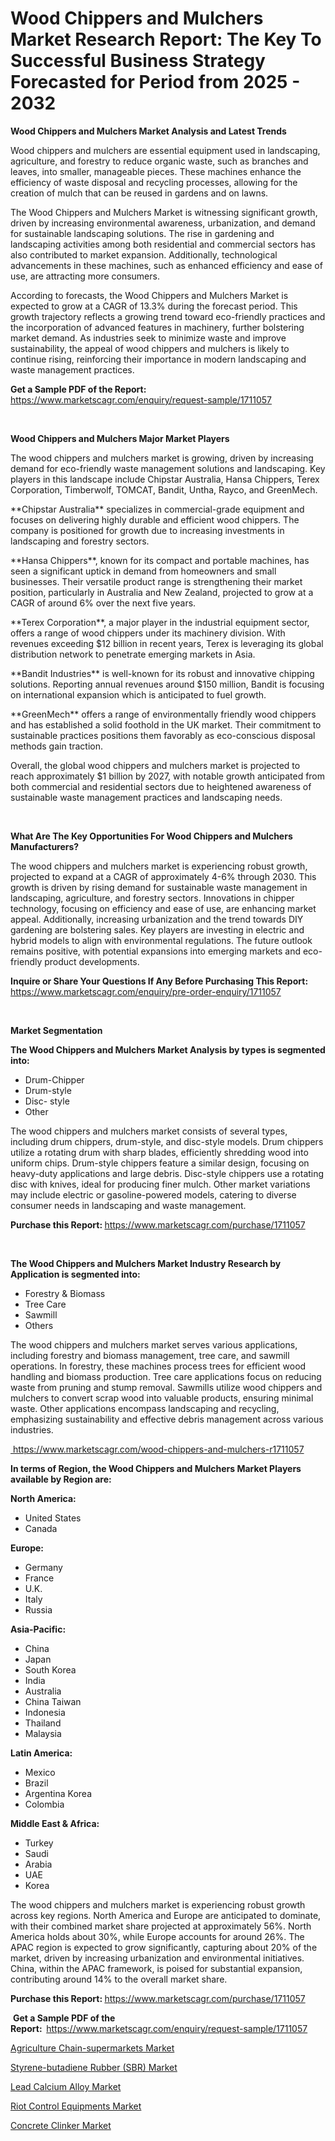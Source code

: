 <p><h1>Wood Chippers and Mulchers Market Research Report: The Key To Successful Business Strategy Forecasted for Period from 2025 - 2032</h1></p><p><strong>Wood Chippers and Mulchers Market Analysis and Latest Trends</strong></p>
<p><p>Wood chippers and mulchers are essential equipment used in landscaping, agriculture, and forestry to reduce organic waste, such as branches and leaves, into smaller, manageable pieces. These machines enhance the efficiency of waste disposal and recycling processes, allowing for the creation of mulch that can be reused in gardens and on lawns. </p><p>The Wood Chippers and Mulchers Market is witnessing significant growth, driven by increasing environmental awareness, urbanization, and demand for sustainable landscaping solutions. The rise in gardening and landscaping activities among both residential and commercial sectors has also contributed to market expansion. Additionally, technological advancements in these machines, such as enhanced efficiency and ease of use, are attracting more consumers.</p><p>According to forecasts, the Wood Chippers and Mulchers Market is expected to grow at a CAGR of 13.3% during the forecast period. This growth trajectory reflects a growing trend toward eco-friendly practices and the incorporation of advanced features in machinery, further bolstering market demand. As industries seek to minimize waste and improve sustainability, the appeal of wood chippers and mulchers is likely to continue rising, reinforcing their importance in modern landscaping and waste management practices.</p></p>
<p><strong>Get a Sample PDF of the Report:&nbsp;</strong> <a href="https://www.marketscagr.com/enquiry/request-sample/1711057?utm_campaign=2114&utm_medium=2&utm_source=Github&utm_content=ia&utm_term=27032025&utm_id=wood-chippers-and-mulchers">https://www.marketscagr.com/enquiry/request-sample/1711057</a></p>
<p>&nbsp;</p>
<p><strong>Wood Chippers and Mulchers Major Market Players</strong></p>
<p><p>The wood chippers and mulchers market is growing, driven by increasing demand for eco-friendly waste management solutions and landscaping. Key players in this landscape include Chipstar Australia, Hansa Chippers, Terex Corporation, Timberwolf, TOMCAT, Bandit, Untha, Rayco, and GreenMech.</p><p>**Chipstar Australia** specializes in commercial-grade equipment and focuses on delivering highly durable and efficient wood chippers. The company is positioned for growth due to increasing investments in landscaping and forestry sectors. </p><p>**Hansa Chippers**, known for its compact and portable machines, has seen a significant uptick in demand from homeowners and small businesses. Their versatile product range is strengthening their market position, particularly in Australia and New Zealand, projected to grow at a CAGR of around 6% over the next five years.</p><p>**Terex Corporation**, a major player in the industrial equipment sector, offers a range of wood chippers under its machinery division. With revenues exceeding $12 billion in recent years, Terex is leveraging its global distribution network to penetrate emerging markets in Asia.</p><p>**Bandit Industries** is well-known for its robust and innovative chipping solutions. Reporting annual revenues around $150 million, Bandit is focusing on international expansion which is anticipated to fuel growth.</p><p>**GreenMech** offers a range of environmentally friendly wood chippers and has established a solid foothold in the UK market. Their commitment to sustainable practices positions them favorably as eco-conscious disposal methods gain traction.</p><p>Overall, the global wood chippers and mulchers market is projected to reach approximately $1 billion by 2027, with notable growth anticipated from both commercial and residential sectors due to heightened awareness of sustainable waste management practices and landscaping needs.</p></p>
<p>&nbsp;</p>
<p><strong>What Are The Key Opportunities For Wood Chippers and Mulchers Manufacturers?</strong></p>
<p><p>The wood chippers and mulchers market is experiencing robust growth, projected to expand at a CAGR of approximately 4-6% through 2030. This growth is driven by rising demand for sustainable waste management in landscaping, agriculture, and forestry sectors. Innovations in chipper technology, focusing on efficiency and ease of use, are enhancing market appeal. Additionally, increasing urbanization and the trend towards DIY gardening are bolstering sales. Key players are investing in electric and hybrid models to align with environmental regulations. The future outlook remains positive, with potential expansions into emerging markets and eco-friendly product developments.</p></p>
<p><strong>Inquire or Share Your Questions If Any Before Purchasing This Report:</strong> <a href="https://www.marketscagr.com/enquiry/pre-order-enquiry/1711057?utm_campaign=2114&utm_medium=2&utm_source=Github&utm_content=ia&utm_term=27032025&utm_id=wood-chippers-and-mulchers">https://www.marketscagr.com/enquiry/pre-order-enquiry/1711057</a></p>
<p>&nbsp;</p>
<p><strong>Market Segmentation</strong></p>
<p><strong>The Wood Chippers and Mulchers Market Analysis by types is segmented into:</strong></p>
<p><ul><li>Drum-Chipper</li><li>Drum-style</li><li>Disc- style</li><li>Other</li></ul></p>
<p><p>The wood chippers and mulchers market consists of several types, including drum chippers, drum-style, and disc-style models. Drum chippers utilize a rotating drum with sharp blades, efficiently shredding wood into uniform chips. Drum-style chippers feature a similar design, focusing on heavy-duty applications and large debris. Disc-style chippers use a rotating disc with knives, ideal for producing finer mulch. Other market variations may include electric or gasoline-powered models, catering to diverse consumer needs in landscaping and waste management.</p></p>
<p><strong>Purchase this Report:&nbsp;</strong><a href="https://www.marketscagr.com/purchase/1711057?utm_campaign=2114&utm_medium=2&utm_source=Github&utm_content=ia&utm_term=27032025&utm_id=wood-chippers-and-mulchers">https://www.marketscagr.com/purchase/1711057</a></p>
<p>&nbsp;</p>
<p><strong>The Wood Chippers and Mulchers Market Industry Research by Application is segmented into:</strong></p>
<p><ul><li>Forestry & Biomass</li><li>Tree Care</li><li>Sawmill</li><li>Others</li></ul></p>
<p><p>The wood chippers and mulchers market serves various applications, including forestry and biomass management, tree care, and sawmill operations. In forestry, these machines process trees for efficient wood handling and biomass production. Tree care applications focus on reducing waste from pruning and stump removal. Sawmills utilize wood chippers and mulchers to convert scrap wood into valuable products, ensuring minimal waste. Other applications encompass landscaping and recycling, emphasizing sustainability and effective debris management across various industries.</p></p>
<p><a href="https://www.marketscagr.com/wood-chippers-and-mulchers-r1711057?utm_campaign=2114&utm_medium=2&utm_source=Github&utm_content=ia&utm_term=27032025&utm_id=wood-chippers-and-mulchers">&nbsp;https://www.marketscagr.com/wood-chippers-and-mulchers-r1711057</a></p>
<p><strong>In terms of Region, the Wood Chippers and Mulchers Market Players available by Region are:</strong></p>
<p>
    <p> <strong> North America: </strong>
        <ul>
            <li>United States</li>
            <li>Canada</li>
        </ul>
        </p> 
    <p> <strong> Europe: </strong>
        <ul>
            <li>Germany</li>
            <li>France</li>
            <li>U.K.</li>
            <li>Italy</li>
            <li>Russia</li>
        </ul>
        </p> 
    <p> <strong> Asia-Pacific: </strong>
        <ul>
            <li>China</li>
            <li>Japan</li>
            <li>South Korea</li>
            <li>India</li>
            <li>Australia</li>
            <li>China Taiwan</li>
            <li>Indonesia</li>
            <li>Thailand</li>
            <li>Malaysia</li>
        </ul>
        </p> 
    <p> <strong> Latin America: </strong>
        <ul>
            <li>Mexico</li>
            <li>Brazil</li>
            <li>Argentina Korea</li>
            <li>Colombia</li>
        </ul>
        </p> 
    <p> <strong> Middle East & Africa: </strong>
        <ul>
            <li>Turkey</li>
            <li>Saudi</li>
            <li>Arabia</li>
            <li>UAE</li>
            <li>Korea</li>
        </ul>
    </p>
    </p>
<p><p>The wood chippers and mulchers market is experiencing robust growth across key regions. North America and Europe are anticipated to dominate, with their combined market share projected at approximately 56%. North America holds about 30%, while Europe accounts for around 26%. The APAC region is expected to grow significantly, capturing about 20% of the market, driven by increasing urbanization and environmental initiatives. China, within the APAC framework, is poised for substantial expansion, contributing around 14% to the overall market share.</p></p>
<p><strong>Purchase this Report: </strong><a href="https://www.marketscagr.com/purchase/1711057?utm_campaign=2114&utm_medium=2&utm_source=Github&utm_content=ia&utm_term=27032025&utm_id=wood-chippers-and-mulchers">https://www.marketscagr.com/purchase/1711057</a></p>
<p>&nbsp;<strong>Get a Sample PDF of the Report:&nbsp;&nbsp;</strong><a href="https://www.marketscagr.com/enquiry/request-sample/1711057?utm_campaign=2114&utm_medium=2&utm_source=Github&utm_content=ia&utm_term=27032025&utm_id=wood-chippers-and-mulchers">https://www.marketscagr.com/enquiry/request-sample/1711057</a></p>
<p><strong></strong></p>
<p><p><a href="https://github.com/aiamekar/Market-Research-Report-List-1/blob/main/agriculture-chain-supermarkets-market.md?utm_campaign=2114&utm_medium=2&utm_source=Github&utm_content=ia&utm_term=27032025&utm_id=wood-chippers-and-mulchers">Agriculture Chain-supermarkets Market</a></p><p><a href="https://github.com/ummulmzu/Market-Research-Report-List-1/blob/main/styrene-butadiene-rubber-sbr-market.md?utm_campaign=2114&utm_medium=2&utm_source=Github&utm_content=ia&utm_term=27032025&utm_id=wood-chippers-and-mulchers">Styrene-butadiene Rubber (SBR) Market</a></p><p><a href="https://github.com/gilerzelko7a/Market-Research-Report-List-1/blob/main/lead-calcium-alloy-market.md?utm_campaign=2114&utm_medium=2&utm_source=Github&utm_content=ia&utm_term=27032025&utm_id=wood-chippers-and-mulchers">Lead Calcium Alloy Market</a></p><p><a href="https://github.com/kecixayaab/Market-Research-Report-List-1/blob/main/riot-control-equipments-market.md?utm_campaign=2114&utm_medium=2&utm_source=Github&utm_content=ia&utm_term=27032025&utm_id=wood-chippers-and-mulchers">Riot Control Equipments Market</a></p><p><a href="https://github.com/nwokechock6s/Market-Research-Report-List-1/blob/main/concrete-clinker-market.md?utm_campaign=2114&utm_medium=2&utm_source=Github&utm_content=ia&utm_term=27032025&utm_id=wood-chippers-and-mulchers">Concrete Clinker Market</a></p></p>